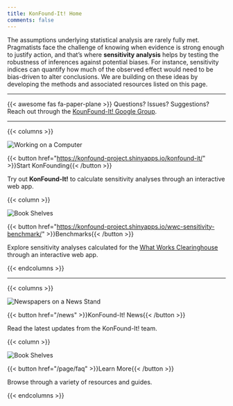 ```yaml
---
title: KonFound-It! Home
comments: false
---
```




The assumptions underlying statistical analysis are rarely fully met. Pragmatists face the challenge of knowing when evidence is strong enough to justify action, and that’s where **sensitivity analysis** helps by testing the robustness of inferences against potential biases. For instance, sensitivity indices can quantify how much of the observed effect would need to be bias-driven to alter conclusions. We are building on these ideas by developing the methods and associated resources listed on this page.

---

{{< awesome fas fa-paper-plane >}} Questions? Issues? Suggestions? Reach out through the [KounFound-It! Google Group](https://groups.google.com/g/konfound-it).



---

{{< columns >}}

![Working on a Computer](img/computer.png)

{{< button href="https://konfound-project.shinyapps.io/konfound-it/" >}}Start KonFounding{{< /button >}}

Try out **KonFound-It!** to calculate sensitivity analyses through an interactive web app.



{{< column >}}

![Book Shelves](img/bench.png)

{{< button href="https://konfound-project.shinyapps.io/wwc-sensitivity-benchmark/" >}}Benchmarks{{< /button >}}

Explore sensitivity analyses calculated for the [What Works Clearinghouse](https://ies.ed.gov/ncee/wwc/) through an interactive web app.

{{< endcolumns >}}



---

{{< columns >}}

![Newspapers on a News Stand](img/news-rectangle.png)

{{< button href="/news" >}}KonFound-It! News{{< /button >}}

Read the latest updates from the KonFound-It! team.



{{< column >}}

![Book Shelves](img/books.png)

{{< button href="/page/faq" >}}Learn More{{< /button >}}

Browse through a variety of resources and guides.

{{< endcolumns >}}

